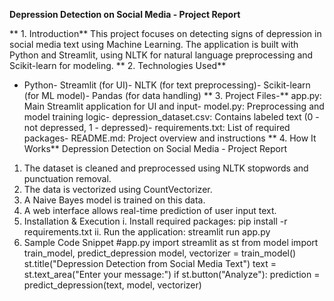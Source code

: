 **Depression Detection on Social Media - Project Report**

** 1. Introduction**
 This project focuses on detecting signs of depression in social media text using Machine Learning. 
The application is built with Python and Streamlit, using NLTK for natural language preprocessing and
 Scikit-learn for modeling.
** 2. Technologies Used**
- Python- Streamlit (for UI)- NLTK (for text preprocessing)- Scikit-learn (for ML model)- Pandas (for data handling)
** 3. Project Files-** 
 app.py: Main Streamlit application for UI and input- model.py: Preprocessing and model training logic- depression_dataset.csv: Contains labeled text (0 - not depressed, 1 - depressed)- requirements.txt: List of required packages- README.md: Project overview and instructions
** 4. How It Works**
Depression Detection on Social Media - Project Report
 1. The dataset is cleaned and preprocessed using NLTK stopwords and punctuation removal.
 2. The data is vectorized using CountVectorizer.
 3. A Naive Bayes model is trained on this data.
 4. A web interface allows real-time prediction of user input text.
 5. Installation & Execution
   i. Install required packages: pip install -r requirements.txt
   ii. Run the application: streamlit run app.py
 6. Sample Code Snippet
 #app.py
 import streamlit as st
 from model import train_model, predict_depression
 model, vectorizer = train_model()
 st.title("Depression Detection from Social Media Text")
 text = st.text_area("Enter your message:")
 if st.button("Analyze"):
    prediction = predict_depression(text, model, vectorizer)
